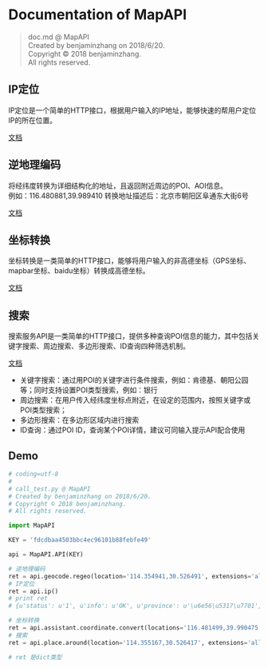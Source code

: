 # Documentation of MapAPI

> doc.md @ MapAPI  
> Created by benjaminzhang on 2018/6/20.  
> Copyright © 2018 benjaminzhang.  
> All rights reserved.

## IP定位

IP定位是一个简单的HTTP接口，根据用户输入的IP地址，能够快速的帮用户定位IP的所在位置。

[文档](http://lbs.amap.com/api/webservice/guide/api/ipconfig)

## 逆地理编码

将经纬度转换为详细结构化的地址，且返回附近周边的POI、AOI信息。  
例如：116.480881,39.989410 转换地址描述后：北京市朝阳区阜通东大街6号

[文档](http://lbs.amap.com/api/webservice/guide/api/georegeo)

## 坐标转换

坐标转换是一类简单的HTTP接口，能够将用户输入的非高德坐标（GPS坐标、mapbar坐标、baidu坐标）转换成高德坐标。

[文档](http://lbs.amap.com/api/webservice/guide/api/convert)

## 搜索

搜索服务API是一类简单的HTTP接口，提供多种查询POI信息的能力，其中包括关键字搜索、周边搜索、多边形搜索、ID查询四种筛选机制。

[文档](http://lbs.amap.com/api/webservice/guide/api/search)

- 关键字搜索：通过用POI的关键字进行条件搜索，例如：肯德基、朝阳公园等；同时支持设置POI类型搜索，例如：银行
- 周边搜索：在用户传入经纬度坐标点附近，在设定的范围内，按照关键字或POI类型搜索；
- 多边形搜索：在多边形区域内进行搜索
- ID查询：通过POI ID，查询某个POI详情，建议可同输入提示API配合使用

## Demo

``` python
# coding=utf-8
# 
# call_test.py @ MapAPI
# Created by benjaminzhang on 2018/6/20.
# Copyright © 2018 benjaminzhang.
# All rights reserved.

import MapAPI

KEY = 'fdcdbaa4503bbc4ec96101b88febfe49'

api = MapAPI.API(KEY)

# 逆地理编码
ret = api.geocode.regeo(location='114.354941,30.526491', extensions='all')
# IP定位
ret = api.ip()
# print ret
# {u'status': u'1', u'info': u'OK', u'province': u'\u6e56\u5317\u7701', u'city': u'\u6b66\u6c49\u5e02', u'adcode': u'420100', u'infocode': u'10000', u'rectangle': u'114.0169501,30.36460893;114.6261227,30.77017755'}

# 坐标转换
ret = api.assistant.coordinate.convert(locations='116.481499,39.990475', coordsys='gps')
# 搜索
ret = api.place.around(location='114.355167,30.526417', extensions='all')

# ret 是dict类型